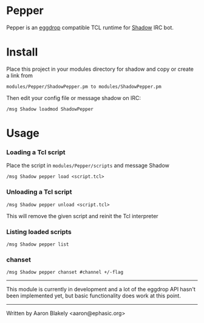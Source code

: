 # Pepper

Pepper is an [eggdrop](https://eggheads.org) compatible TCL runtime for [Shadow](https://github.com/ablakely/shadow) IRC bot.

# Install

Place this project in your modules directory for shadow and copy or create a link from

    modules/Pepper/ShadowPepper.pm to modules/ShadowPepper.pm

Then edit your config file or message shadow on IRC:

    /msg Shadow loadmod ShadowPepper

# Usage

### Loading a Tcl script

Place the script in `modules/Pepper/scripts` and message Shadow

    /msg Shadow pepper load <script.tcl>

### Unloading a Tcl script

    /msg Shadow pepper unload <script.tcl>

This will remove the given script and reinit the Tcl interpreter

### Listing loaded scripts

    /msg Shadow pepper list

### chanset

    /msg Shadow pepper chanset #channel +/-flag

---

This module is currently in development and a lot of the eggdrop API hasn't been implemented yet, 
but basic functionality does work at this point.

---

Written by Aaron Blakely \<aaron\@ephasic.org\>
